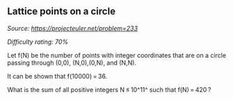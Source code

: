 Lattice points on a circle
--------------------------

*Source: https://projecteuler.net/problem=233*


*Difficulty rating: 70%*

Let f(N) be the number of points with integer coordinates that are on a
circle passing through (0,0), (N,0),(0,N), and (N,N).

It can be shown that f(10000) = 36.

What is the sum of all positive integers N ≤ 10^11^ such that
f(N) = 420 ?
